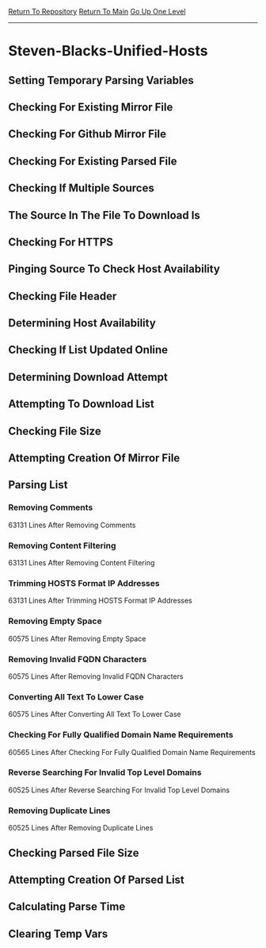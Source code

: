 [Return To Repository](https://github.com/deathbybandaid/piholeparser/)
[Return To Main](https://github.com/deathbybandaid/piholeparser/blob/master/RecentRunLogs/Mainlog.md)
[Go Up One Level](https://github.com/deathbybandaid/piholeparser/blob/master/RecentRunLogs/TopLevelScripts/30-Processing-Blacklists.md)
____________________________________
# Steven-Blacks-Unified-Hosts
## Setting Temporary Parsing Variables
## Checking For Existing Mirror File
## Checking For Github Mirror File
## Checking For Existing Parsed File
## Checking If Multiple Sources
## The Source In The File To Download Is
## Checking For HTTPS
## Pinging Source To Check Host Availability
## Checking File Header
## Determining Host Availability
## Checking If List Updated Online
## Determining Download Attempt
## Attempting To Download List
## Checking File Size
## Attempting Creation Of Mirror File
## Parsing List
### Removing Comments
63131 Lines After Removing Comments
### Removing Content Filtering
63131 Lines After Removing Content Filtering
### Trimming HOSTS Format IP Addresses
63131 Lines After Trimming HOSTS Format IP Addresses
### Removing Empty Space
60575 Lines After Removing Empty Space
### Removing Invalid FQDN Characters
60575 Lines After Removing Invalid FQDN Characters
### Converting All Text To Lower Case
60575 Lines After Converting All Text To Lower Case
### Checking For Fully Qualified Domain Name Requirements
60565 Lines After Checking For Fully Qualified Domain Name Requirements
### Reverse Searching For Invalid Top Level Domains
60525 Lines After Reverse Searching For Invalid Top Level Domains
### Removing Duplicate Lines
60525 Lines After Removing Duplicate Lines
## Checking Parsed File Size
## Attempting Creation Of Parsed List
## Calculating Parse Time
## Clearing Temp Vars
